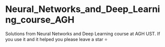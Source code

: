# Neural_Networks_and_Deep_Learning_course_AGH
Solutions from Neural Networks and Deep Learning course at AGH UST. If you use it and it helped you please leave a star ⭐
